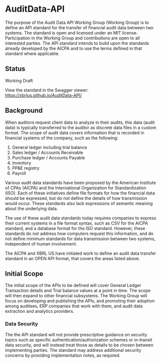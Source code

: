 
# AuditData-API
The purpose of the Audit Data API Working Group (Working Group) is to define an API standard for the transfer of financial audit data between two systems. The standard is open and licensed under an MIT license. Participation in the Working Group and contributions are open to all interested parties. The API standard intends to build upon the standards already developed by the AICPA  and to use the terms defined in that standard where applicable. 

## Status
Working Draft

View the standard in the Swagger viewer:
https://xbrlus.github.io/AuditData-API/


## Background
When auditors request client data to analyze in their audits, this data (audit data) is typically transferred to the auditor as discrete data files in a custom format. The scope of audit data covers information that is recorded in financial systems of the company, such as the following: 
1. General ledger including trial balance
1. Sales ledger / Accounts Receivable
1. Purchase ledger / Accounts Payable
1. Inventory
1. PP&E registry
1. Payroll

Various audit data standards have been proposed by the American Institute of CPAs (AICPA) and the International Organization for Standardization (ISO). Each of these initiatives define file formats for how the financial data should be expressed, but do not define the details of how transmission would occur. These standards also lack expressions of semantic meaning about the underlying data. 

The use of these audit data standards today requires companies to express their current systems in a file format syntax, such as CSV for the AICPA standard, and a database format for the ISO standard. However, these standards do not address how computers request this information, and do not define minimum standards for data transmission between two systems, independent of human involvement. 

The AICPA and XBRL US have initiated work to define an audit data transfer standard in an OPEN API format, that covers the areas listed above.

## Initial Scope
The initial scope of the APIs to be defined will cover General Ledger Transaction details and Trial balance values at a point in time. The scope will then expand to other financial subsystems. The Working Group will focus on developing and publishing the APIs, and promoting their adoption among auditees, ERP companies that work with them, and audit data extraction and analytics providers. 

### Data Security
The the API standard will not provide prescriptive guidance on security topics such as specific authentication/authorization schemes or in-transit data security, and will instead treat those as details to be chosen between implementing parties. The standard may address additional security concerns by providing implementaiton notes, as required.

